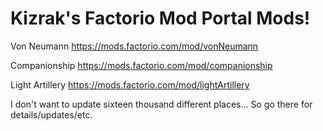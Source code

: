 # Kizrak's Factorio Mod Portal Mods!

Von Neumann
https://mods.factorio.com/mod/vonNeumann

Companionship
https://mods.factorio.com/mod/companionship

Light Artillery
https://mods.factorio.com/mod/lightArtillery

I don't want to update sixteen thousand different places... So go there for details/updates/etc.

